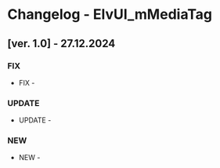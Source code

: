 # Changelog - ElvUI_mMediaTag

## [ver. 1.0] - 27.12.2024
### FIX 
- FIX - 
### UPDATE
- UPDATE -
### NEW
- NEW -

